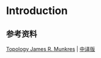 # Introduction

## 参考资料

[Topology James R. Munkres](../../Library/Munkres%20-%202000%20-%20Topology.pdf) | [中译版](../../Library/%E6%8B%93%E6%89%91%E5%AD%A6%EF%BC%88%E7%AC%AC%E4%BA%8C%E7%89%88%EF%BC%89%E7%86%8A%E9%87%91%E5%9F%8E%E8%AF%91.pdf)

